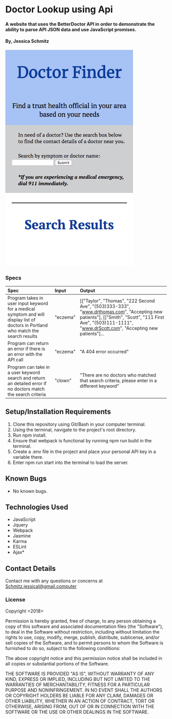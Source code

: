 # Doctor Lookup using Api

#### A website that uses the BetterDoctor API in order to demonstrate the ability to parse API JSON data and use JavaScript promises.

#### **By, Jessica Schmitz**

![application screenshot](src/images/doctor-finder.png)

### Specs
| Spec | Input | Output |
| :-------------     | :------------- | :------------- |
| Program takes in user input keyword for a medical symptom and will display list of doctors in Portland who match the search results | "eczema" | [["Taylor", "Thomas", "222 Second Ave", "(503)333-333", "www.drthomas.com", "Accepting new patients"], [["Smith", "Scott", "111 First Ave", "(503)111-1111", "www.drScott.com", "Accepting new patients"]...|
| Program can return an error if there is an error with the API call | "eczema" | "A 404 error occurred" |
| Program can take in a user keyword search and return an detailed error if no doctors match the search criteria | "clown" | "There are no doctors who matched that search criteria, please enter in a different keyword" |


## Setup/Installation Requirements

1. Clone this repository using Git/Bash in your computer terminal.
2. Using the terminal, navigate to the project's root directory.
3. Run npm install.
4. Ensure that webpack is functional by running npm run build in the terminal.
5. Create a .env file in the project and place your personal API key in a variable there.
6. Enter npm run start into the terminal to load the server.

## Known Bugs
 * No known bugs.

## Technologies Used
 * JavaScript
 * Jquery
 * Webpack
 * Jasmine
 * Karma
 * ESLint
 * Ajax*

## Contact Details

Contact me with any questions or concerns at Schmitz.jessical@gmail.computer

### License

Copyright <2018> <Jessica Schmitz>

Permission is hereby granted, free of charge, to any person obtaining a copy of this software and associated documentation files (the "Software"), to deal in the Software without restriction, including without limitation the rights to use, copy, modify, merge, publish, distribute, sublicense, and/or sell copies of the Software, and to permit persons to whom the Software is furnished to do so, subject to the following conditions:

The above copyright notice and this permission notice shall be included in all copies or substantial portions of the Software.

THE SOFTWARE IS PROVIDED "AS IS", WITHOUT WARRANTY OF ANY KIND, EXPRESS OR IMPLIED, INCLUDING BUT NOT LIMITED TO THE WARRANTIES OF MERCHANTABILITY, FITNESS FOR A PARTICULAR PURPOSE AND NONINFRINGEMENT. IN NO EVENT SHALL THE AUTHORS OR COPYRIGHT HOLDERS BE LIABLE FOR ANY CLAIM, DAMAGES OR OTHER LIABILITY, WHETHER IN AN ACTION OF CONTRACT, TORT OR OTHERWISE, ARISING FROM, OUT OF OR IN CONNECTION WITH THE SOFTWARE OR THE USE OR OTHER DEALINGS IN THE SOFTWARE.
